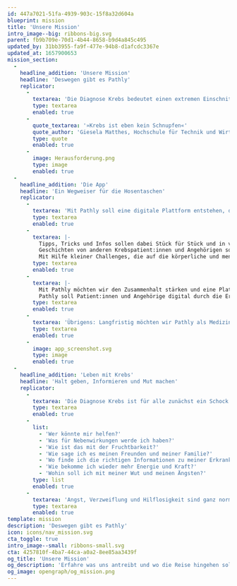 ```yaml
---
id: 447a7021-51fa-4939-903c-15f8a32d604a
blueprint: mission
title: 'Unsere Mission'
intro_image--big: ribbons-big.svg
parent: fb9b709e-70d1-4b44-8658-b9d4a845c495
updated_by: 31bb3955-fa9f-477e-94b8-d1afcdc3367e
updated_at: 1657900653
mission_section:
  -
    headline_addition: 'Unsere Mission'
    headline: 'Deswegen gibt es Pathly'
    replicator:
      -
        textarea: 'Die Diagnose Krebs bedeutet einen extremen Einschnitt in das Leben jener, die von der Krankheit betroffen sind. Gefühle wie Angst und Hilflosigkeit sind dabei ganz normal. Viele Informationen rund um das Thema Krebs fokussieren sich auf medizinische Inhalte, sind stigmatisierend, umständlich und kompliziert formuliert. Oft werden Betroffene nach der Diagnose mit Informationen überschüttet. Etliche neue Herausforderungen kommen auf sie zu – physische, psychische als auch soziale. Viele dieser Herausforderungen betreffen allerdings nicht nur die Patient:innen selbst, sondern auch ihre Angehörigen, welche leider häufig vergessen werden. Wir möchten auch diejenigen abholen, die bisher vergessen wurden. Wir wollen aufstehen und über Themen reden, über die bisher meist nur mit vorgehaltener Hand gesprochen wurde. Wir möchten den Alltag mit Krebs verändern!'
        type: textarea
        enabled: true
      -
        quote_textarea: '»Krebs ist eben kein Schnupfen«'
        quote_author: 'Giesela Matthes, Hochschule für Technik und Wirtschaft Berlin'
        type: quote
        enabled: true
      -
        image: Herausforderung.png
        type: image
        enabled: true
  -
    headline_addition: 'Die App'
    headline: 'Ein Wegweiser für die Hosentaschen'
    replicator:
      -
        textarea: 'Mit Pathly soll eine digitale Plattform entstehen, die Krebspatient:innen und Angehörigen durch ihren Alltag mit dem Krebs begleitet. Diese Plattform soll dabei nicht nur als Website sondern auch als App realisiert werden. Das bietet uns die Möglichkeit, Patient:innen und Angehörige in ihrer ganz persönlichen Lebenssituation abzuholen und ihnen wichtige Informationen zur richtigen Zeit bereitzustellen.'
        type: textarea
        enabled: true
      -
        textarea: |-
          Tipps, Tricks und Infos sollen dabei Stück für Stück und in verständlicher Sprache zur Verfügung gestellt werden, um sich langsam in das Thema einzuarbeiten und nicht mit einer Flut an Informationen überfordert zu werden.
          Geschichten von anderen Krebspatient:innen und Angehörigen sollen Mut, Kraft und Zuversicht schenken und Betroffenen zeigen, dass sie nicht alleine sind.
          Mit Hilfe kleiner Challenges, die auf die körperliche und mentale Gesundheit der Nutzer:innen abgestimmt sind, möchten wir auf spielerische Art und Weise Motivation und die mentale Stärke aufbauen und dabei helfen, sich nicht fallen zu lassen.
        type: textarea
        enabled: true
      -
        textarea: |-
          Mit Pathly möchten wir den Zusammenhalt stärken und eine Plattform kreieren, die Patient:innen, Freunde und Familie zusammenbringt, den Austausch erleichtert und damit einen digitalen Raum der unbeschwerten Kommunikation schafft.
          Pathly soll Patient:innen und Angehörige digital durch die Erkrankung begleiten und dabei helfen zurück ins Leben zu kommen.
        type: textarea
        enabled: true
      -
        textarea: 'Übrigens: Langfristig möchten wir Pathly als Medizinprodukt zertifizieren lassen.'
        type: textarea
        enabled: true
      -
        image: app_screenshot.svg
        type: image
        enabled: true
  -
    headline_addition: 'Leben mit Krebs'
    headline: 'Halt geben, Informieren und Mut machen'
    replicator:
      -
        textarea: 'Die Diagnose Krebs ist für alle zunächst ein Schock. Oft muss der Krebs sofort behandelt werden, es bleibt wenig bis keine Zeit, sich auf die Therapie vorzubereiten oder über mögliche Folgen nachzudenken. Trotzdem schwirren den Betroffenen Fragen über Fragen durch den Kopf. Ärzte überschütten sie mit Informationen, die sie sich gar nicht alle merken können. Familie und Freunde überschütten sie mit Fragen, die sie meist gar nicht beantworten können.'
        type: textarea
        enabled: true
      -
        list:
          - 'Wer könnte mir helfen?'
          - 'Was für Nebenwirkungen werde ich haben?'
          - 'Wie ist das mit der Fruchtbarkeit?'
          - 'Wie sage ich es meinen Freunden und meiner Familie?'
          - 'Wo finde ich die richtigen Informationen zu meiner Erkrankung?'
          - 'Wie bekomme ich wieder mehr Energie und Kraft?'
          - 'Wohin soll ich mit meiner Wut und meinen Ängsten?'
        type: list
        enabled: true
      -
        textarea: 'Angst, Verzweiflung und Hilflosigkeit sind ganz normale Gefühle, die bei so einer Diagnose mitschwingen. Deswegen möchten wir mit Pathly eine Plattform kreieren, auf der wir aufklären, Erfahrungen weitergeben, hilfreiche Tipps zur Verfügung stellen und die Patient:innen und ihre Angehörigen vom ersten Moment an begleiten. Wichtig ist uns dabei, Inhalte so aufzuarbeiten, dass sie leicht zu verstehen, immer abrufbar und frei von Stigmen und Tabus sind. Wir möchten aufklären, enttabuisieren und einem schwierigen Thema wie Krebs mit ein bisschen mehr Farbe begegnen.'
        type: textarea
        enabled: true
template: mission
description: 'Deswegen gibt es Pathly'
icon: icons/nav_mission.svg
cta_toggle: true
intro_image--small: ribbons-small.svg
cta: 4257810f-4ba7-44ca-a0a2-8ee85aa3439f
og_title: 'Unsere Mission'
og_description: 'Erfahre was uns antreibt und wo die Reise hingehen soll!'
og_image: opengraph/og_mission.png
---
```

